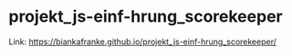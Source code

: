 # projekt_js-einf-hrung_scorekeeper
Link: https://biankafranke.github.io/projekt_js-einf-hrung_scorekeeper/
